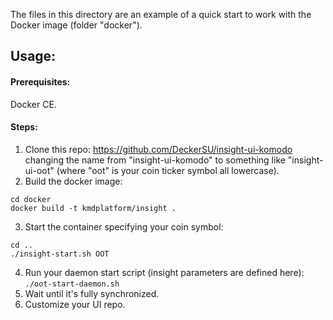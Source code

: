The files in this directory are an example of a quick start to work with the Docker image (folder "docker").

## Usage:

#### Prerequisites: 
Docker CE.

#### Steps:
1. Clone this repo: https://github.com/DeckerSU/insight-ui-komodo changing the name from "insight-ui-komodo" to something like "insight-ui-oot" (where "oot" is your coin ticker symbol all lowercase).
2. Build the docker image: 
```
cd docker
docker build -t kmdplatform/insight .
```
3. Start the container specifying your coin symbol:
```
cd ..
./insight-start.sh OOT
```
4. Run your daemon start script (insight parameters are defined here): `./oot-start-daemon.sh`
5. Wait until it's fully synchronized.
6. Customize your UI repo. 

